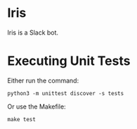Iris
====

Iris is a Slack bot.

# Executing Unit Tests

Either run the command:

```
python3 -m unittest discover -s tests
```

Or use the Makefile:

```
make test
```
